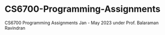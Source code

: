 # CS6700-Programming-Assignments
CS6700 Programming Assignments Jan - May 2023 under Prof. Balaraman Ravindran
